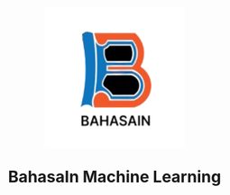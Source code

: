 <h1 align="center">
  <img align="center" src="images\bahasain.png"  width="250" height="250"></img>
<br><br>
BahasaIn Machine Learning
</h1>
